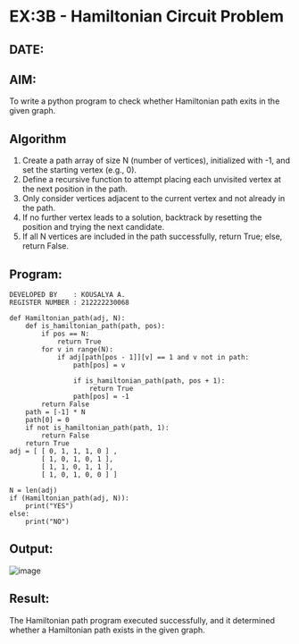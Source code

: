 # EX:3B - Hamiltonian Circuit Problem
## DATE:

## AIM:
To write a python program to check whether Hamiltonian path exits in the given graph.

## Algorithm
1. Create a path array of size N (number of vertices), initialized with -1, and set the starting vertex (e.g., 0).
2. Define a recursive function to attempt placing each unvisited vertex at the next position in the path.
3. Only consider vertices adjacent to the current vertex and not already in the path.
4. If no further vertex leads to a solution, backtrack by resetting the position and trying the next candidate.
5. If all N vertices are included in the path successfully, return True; else, return False.

## Program:
```
DEVELOPED BY    : KOUSALYA A.
REGISTER NUMBER : 212222230068
```
```
def Hamiltonian_path(adj, N):
    def is_hamiltonian_path(path, pos):
        if pos == N:
            return True
        for v in range(N):
            if adj[path[pos - 1]][v] == 1 and v not in path:
                path[pos] = v
                
                if is_hamiltonian_path(path, pos + 1):
                    return True
                path[pos] = -1
        return False
    path = [-1] * N
    path[0] = 0
    if not is_hamiltonian_path(path, 1):
        return False
    return True
adj = [ [ 0, 1, 1, 1, 0 ] ,
        [ 1, 0, 1, 0, 1 ],
        [ 1, 1, 0, 1, 1 ],
        [ 1, 0, 1, 0, 0 ] ]
 
N = len(adj)
if (Hamiltonian_path(adj, N)):
    print("YES")
else:
    print("NO")
```
## Output:
![image](https://github.com/user-attachments/assets/db54eb21-7c79-408b-a810-5ad0a28cbcfd)

## Result:
The Hamiltonian path program executed successfully, and it determined whether a Hamiltonian path exists in the given graph.
